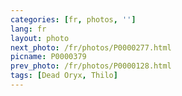 ```yaml
---
categories: [fr, photos, '']
lang: fr
layout: photo
next_photo: /fr/photos/P0000277.html
picname: P0000379
prev_photo: /fr/photos/P0000128.html
tags: [Dead Oryx, Thilo]
---
```

